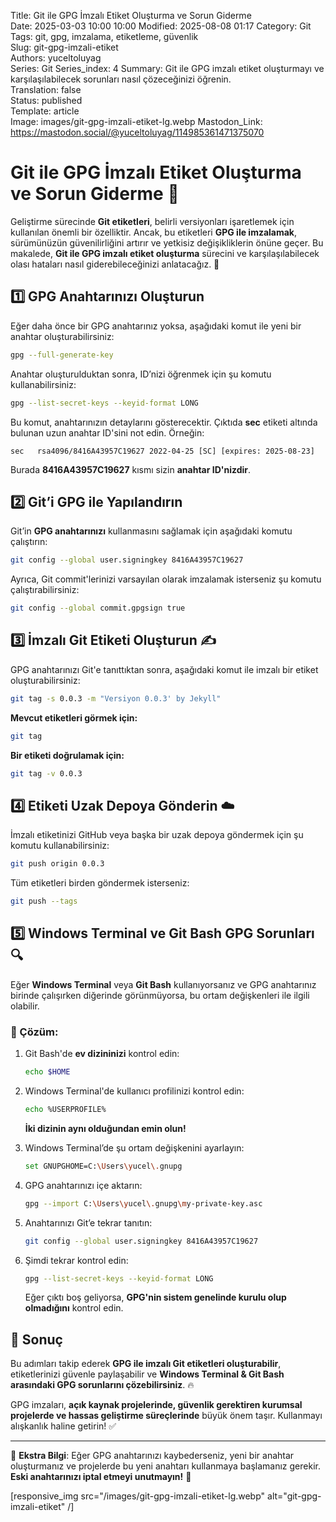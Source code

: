 Title: Git ile GPG İmzalı Etiket Oluşturma ve Sorun Giderme  
Date: 2025-03-03 10:00 10:00 
Modified: 2025-08-08 01:17
Category: Git  
Tags: git, gpg, imzalama, etiketleme, güvenlik  
Slug: git-gpg-imzali-etiket  
Authors: yuceltoluyag  
Series: Git
Series_index: 4
Summary: Git ile GPG imzalı etiket oluşturmayı ve karşılaşılabilecek sorunları nasıl çözeceğinizi öğrenin.  
Translation: false  
Status: published  
Template: article  
Image: images/git-gpg-imzali-etiket-lg.webp
Mastodon_Link: https://mastodon.social/@yuceltoluyag/114985361471375070


# Git ile GPG İmzalı Etiket Oluşturma ve Sorun Giderme 🔐

Geliştirme sürecinde **Git etiketleri**, belirli versiyonları işaretlemek için kullanılan önemli bir özelliktir. Ancak, bu etiketleri **GPG ile imzalamak**, sürümünüzün güvenilirliğini artırır ve yetkisiz değişikliklerin önüne geçer. Bu makalede, **Git ile GPG imzalı etiket oluşturma** sürecini ve karşılaşılabilecek olası hataları nasıl giderebileceğinizi anlatacağız. 🚀

## 1️⃣ GPG Anahtarınızı Oluşturun

Eğer daha önce bir GPG anahtarınız yoksa, aşağıdaki komut ile yeni bir anahtar oluşturabilirsiniz:

```bash
gpg --full-generate-key
```

Anahtar oluşturulduktan sonra, ID’nizi öğrenmek için şu komutu kullanabilirsiniz:

```bash
gpg --list-secret-keys --keyid-format LONG
```

Bu komut, anahtarınızın detaylarını gösterecektir. Çıktıda **sec** etiketi altında bulunan uzun anahtar ID'sini not edin. Örneğin:

```plaintext
sec   rsa4096/8416A43957C19627 2022-04-25 [SC] [expires: 2025-08-23]
```

Burada **8416A43957C19627** kısmı sizin **anahtar ID'nizdir**.

## 2️⃣ Git’i GPG ile Yapılandırın

Git’in **GPG anahtarınızı** kullanmasını sağlamak için aşağıdaki komutu çalıştırın:

```bash
git config --global user.signingkey 8416A43957C19627
```

Ayrıca, Git commit'lerinizi varsayılan olarak imzalamak isterseniz şu komutu çalıştırabilirsiniz:

```bash
git config --global commit.gpgsign true
```

## 3️⃣ İmzalı Git Etiketi Oluşturun ✍️

GPG anahtarınızı Git'e tanıttıktan sonra, aşağıdaki komut ile imzalı bir etiket oluşturabilirsiniz:

```bash
git tag -s 0.0.3 -m "Versiyon 0.0.3' by Jekyll"
```

**Mevcut etiketleri görmek için:**

```bash
git tag
```

**Bir etiketi doğrulamak için:**

```bash
git tag -v 0.0.3
```

## 4️⃣ Etiketi Uzak Depoya Gönderin ☁️

İmzalı etiketinizi GitHub veya başka bir uzak depoya göndermek için şu komutu kullanabilirsiniz:

```bash
git push origin 0.0.3
```

Tüm etiketleri birden göndermek isterseniz:

```bash
git push --tags
```

## 5️⃣ Windows Terminal ve Git Bash GPG Sorunları 🔍

Eğer **Windows Terminal** veya **Git Bash** kullanıyorsanız ve GPG anahtarınız birinde çalışırken diğerinde görünmüyorsa, bu ortam değişkenleri ile ilgili olabilir.

### 🔧 Çözüm:

1. Git Bash'de **ev dizininizi** kontrol edin:

   ```bash
   echo $HOME
   ```

2. Windows Terminal'de kullanıcı profilinizi kontrol edin:

   ```bash
   echo %USERPROFILE%
   ```

   **İki dizinin aynı olduğundan emin olun!**

3. Windows Terminal’de şu ortam değişkenini ayarlayın:

   ```bash
   set GNUPGHOME=C:\Users\yucel\.gnupg
   ```

4. GPG anahtarınızı içe aktarın:

   ```bash
   gpg --import C:\Users\yucel\.gnupg\my-private-key.asc
   ```

5. Anahtarınızı Git’e tekrar tanıtın:

   ```bash
   git config --global user.signingkey 8416A43957C19627
   ```

6. Şimdi tekrar kontrol edin:

   ```bash
   gpg --list-secret-keys --keyid-format LONG
   ```

   Eğer çıktı boş geliyorsa, **GPG'nin sistem genelinde kurulu olup olmadığını** kontrol edin.

## 🎯 Sonuç

Bu adımları takip ederek **GPG ile imzalı Git etiketleri oluşturabilir**, etiketlerinizi güvenle paylaşabilir ve **Windows Terminal & Git Bash arasındaki GPG sorunlarını çözebilirsiniz**. 🔥

GPG imzaları, **açık kaynak projelerinde, güvenlik gerektiren kurumsal projelerde ve hassas geliştirme süreçlerinde** büyük önem taşır. Kullanmayı alışkanlık haline getirin! ✅

---

📌 **Ekstra Bilgi**: Eğer GPG anahtarınızı kaybederseniz, yeni bir anahtar oluşturmanız ve projelerde bu yeni anahtarı kullanmaya başlamanız gerekir. **Eski anahtarınızı iptal etmeyi unutmayın!** 🚨


[responsive_img src="/images/git-gpg-imzali-etiket-lg.webp" alt="git-gpg-imzali-etiket" /]

